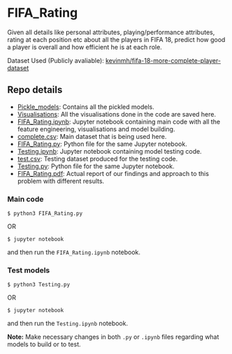 # FIFA_Rating

Given all details like personal attributes, playing/performance attributes, rating at each position etc about all the players in FIFA 18, predict how good a player is overall and how efficient he is at each role.

Dataset Used (Publicly avaliable): [kevinmh/fifa-18-more-complete-player-dataset](https://www.kaggle.com/kevinmh/fifa-18-more-complete-player-dataset)

## Repo details

- [Pickle_models](Pickle_models): Contains all the pickled models.
- [Visualisations](Visualisations): All the visualisations done in the code are saved here.
- [FIFA_Rating.ipynb](FIFA_Rating.ipynb): Jupyter notebook containing main code with all the feature engineering, visualisations and model building.
- [complete.csv](complete.csv): Main dataset that is being used here.
- [FIFA_Rating.py](FIFA_Rating.py): Python file for the same Jupyter notebook.
- [Testing.ipynb](Testing.ipynb): Jupyter notebook containing model testing code.
- [test.csv](test.csv): Testing dataset produced for the testing code.
- [Testing.py](Testing.py): Python file for the same Jupyter notebook.
- [FIFA_Rating.pdf](FIFA_Rating.pdf): Actual report of our findings and approach to this problem with different results.

### Main code
```
$ python3 FIFA_Rating.py
```
OR <br>
```
$ jupyter notebook
```
and then run the `FIFA_Rating.ipynb` notebook.

### Test models
```
$ python3 Testing.py
```
OR <br>
```
$ jupyter notebook
```
and then run the `Testing.ipynb` notebook.

**Note:** Make necessary changes in both `.py` or `.ipynb` files regarding what models to build or to test.

